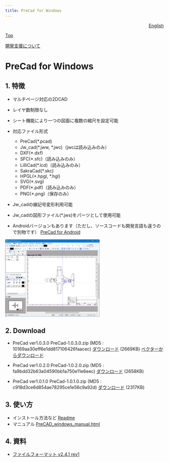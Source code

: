 ```yaml
---
title: PreCad for Windows
---
```

<div style="text-align: right"><a href=index_en.html>English</a></div>

[Top](https://junkbulk.com)

[開発支援について](donate_ja.html)

# PreCad for Windows

## 1. 特徴 
- マルチページ対応の2DCAD
- レイヤ数制限なし
- シート機能により一つの図面に複数の縮尺を設定可能
- 対応ファイル形式 
  - PreCad(*.pcad)
  - Jw_cad(*.jww, *.jwc)（jwcは読み込みのみ）
  - DXF(*.dxf)
  - SFC(*.sfc)（読み込みのみ）
  - LilliCad(*.lcd)（読み込みのみ）
  - SakraCad(*.skc)
  - HPGL(*.hpgl, *.hgl)
  - SVG(*.svg)
  - PDF(*.pdf)（読み込みのみ）
  - PNG(*.png)（保存のみ）

- Jw_cadの線記号変形利用可能
- Jw_cadの図形ファイル(*.jws)をパーツとして使用可能
- Androidバージョンもあります（ただし、ソースコードも開発言語も違うので別物です）
[PreCad for Android](https://play.google.com/store/apps/details?id=com.junkbulk.precad)

<a href="images/image001.png">
<img src="images/image001.png" href="images/image001.png" alt="sample image" width="300px">
</a>

## 2. Download
- PreCad ver1.0.3.0
PreCad-1.0.3.0.zip (MD5 : 10169aa30eff6e1dd817106426faacec)
[ダウンロード](download/PreCad-1.0.3.0.zip)  (2669KB)
[ベクターからダウンロード](https://www.vector.co.jp/soft/dl/winnt/business/se526259.html)


- PreCad ver1.0.2.0
PreCad-1.0.2.0.zip (MD5 : fa9bdd32b63a04590bb1a750e11e6eec)
[ダウンロード](download/PreCad-1.0.2.0.zip)  (2658KB)

- PreCad ver1.0.1.0
PreCad-1.0.1.0.zip (MD5 : c918d3ce6d854ae78295ce1e56c9a92d)
[ダウンロード](download/PreCad-1.0.1.0.zip)  (2317KB)

## 3. 使い方
- インストール方法など
[Readme](readme_ja.html)
- マニュアル
[PreCAD_windows_manual.html](manual/ja/PreCAD_windows_manual.html)

## 4. 資料

- [ファイルフォーマット v2.4.1 rev1](download/PreCadFormat_v2_4_1_rev1.html)